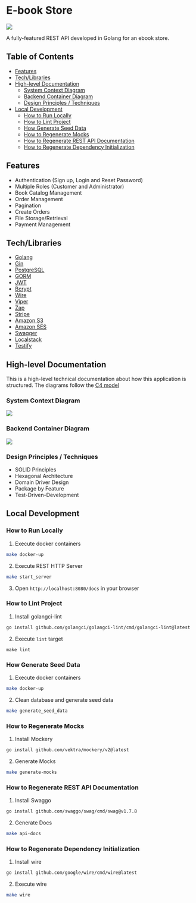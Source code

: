# E-book Store
![](https://img.shields.io/badge/coverage-95%25-brightgreen)

A fully-featured REST API developed in Golang for an ebook store.

## Table of Contents
* [Features](#features)
* [Tech/Libraries](#techlibraries)
* [High-level Documentation](#high-level-documentation)
  * [System Context Diagram](#system-context-diagram)
  * [Backend Container Diagram](#backend-container-diagram)
  * [Design Principles / Techniques](#design-principles--techniques)
* [Local Development](#local-development)
  * [How to Run Locally](#how-to-run-locally)
  * [How to Lint Project](#how-to-lint-project)
  * [How Generate Seed Data](#how-generate-seed-data)
  * [How to Regenerate Mocks](#how-generate-seed-data)
  * [How to Regenerate REST API Documentation](#how-to-regenerate-rest-api-documentation)
  * [How to Regenerate Dependency Initialization](#how-to-regenerate-dependency-initialization)

## Features
* Authentication (Sign up, Login and Reset Password)
* Multiple Roles (Customer and Administrator)
* Book Catalog Management
* Order Management
* Pagination
* Create Orders
* File Storage/Retrieval
* Payment Management 

## Tech/Libraries

* [Golang](https://golang.org/)
* [Gin](https://github.com/gin-gonic/gin)
* [PostgreSQL](https://www.postgresql.org/)
* [GORM](https://gorm.io/index.html)
* [JWT](https://jwt.io/)
* [Bcrypt](https://en.wikipedia.org/wiki/Bcrypt)
* [Wire](https://github.com/google/wire)
* [Viper](https://github.com/spf13/viper)
* [Zap](https://github.com/uber-go/zap)
* [Stripe](https://stripe.com/)
* [Amazon S3](https://aws.amazon.com/s3/?nc1=h_ls)
* [Amazon SES](https://aws.amazon.com/ses/?nc1=h_ls)
* [Swagger](https://www.openapis.org/)
* [Localstack](https://localstack.cloud/)
* [Testify](https://github.com/stretchr/testify)

## High-level Documentation
This is a high-level technical documentation about how this application is structured. The diagrams follow the [C4 model](https://c4model.com/)

### System Context Diagram
![](https://i.ibb.co/Kykm454/TzmXLRz.png)

### Backend Container Diagram
![](https://i.ibb.co/LS9pSDK/image.png)

### Design Principles / Techniques
* SOLID Principles
* Hexagonal Architecture
* Domain Driver Design
* Package by Feature
* Test-Driven-Development

## Local Development

### How to Run Locally
1. Execute docker containers
```bash
make docker-up
```

2. Execute REST HTTP Server
```bash
make start_server
```

3. Open `http://localhost:8080/docs` in your browser

### How to Lint Project
1. Install golangci-lint
```bash
go install github.com/golangci/golangci-lint/cmd/golangci-lint@latest
```
2. Execute `lint` target
```shell
make lint
```

### How Generate Seed Data
1. Execute docker containers
```bash
make docker-up
```

2. Clean database and generate seed data 
```bash
make generate_seed_data
```

### How to Regenerate Mocks
1. Install Mockery
```bash
go install github.com/vektra/mockery/v2@latest
```
2. Generate Mocks
```bash
make generate-mocks
```

### How to Regenerate REST API Documentation
1. Install Swaggo
```bash
go install github.com/swaggo/swag/cmd/swag@v1.7.8
```
2. Generate Docs
```bash
make api-docs
```

### How to Regenerate Dependency Initialization
1. Install wire 
```bash
go install github.com/google/wire/cmd/wire@latest
```
2. Execute wire
```bash
make wire
```